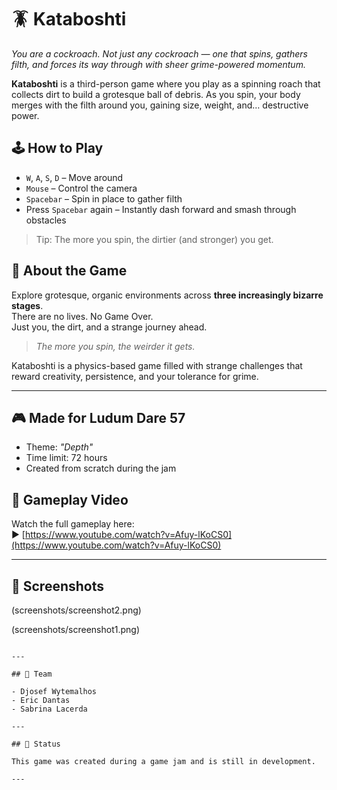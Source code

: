 # 🪳 Kataboshti

_You are a cockroach. Not just any cockroach — one that spins, gathers filth, and forces its way through with sheer grime-powered momentum._

**Kataboshti** is a third-person game where you play as a spinning roach that collects dirt to build a grotesque ball of debris. As you spin, your body merges with the filth around you, gaining size, weight, and… destructive power.

## 🕹️ How to Play

- `W`, `A`, `S`, `D` – Move around  
- `Mouse` – Control the camera  
- `Spacebar` – Spin in place to gather filth  
- Press `Spacebar` again – Instantly dash forward and smash through obstacles

> Tip: The more you spin, the dirtier (and stronger) you get.

## 🧪 About the Game

Explore grotesque, organic environments across **three increasingly bizarre stages**.  
There are no lives. No Game Over.  
Just you, the dirt, and a strange journey ahead.

> _The more you spin, the weirder it gets._

Kataboshti is a physics-based game filled with strange challenges that reward creativity, persistence, and your tolerance for grime.

---

## 🎮 Made for Ludum Dare 57

- Theme: _"Depth"_  
- Time limit: 72 hours  
- Created from scratch during the jam

## 🎥 Gameplay Video

Watch the full gameplay here:  
▶️ [https://www.youtube.com/watch?v=Afuy-lKoCS0](https://www.youtube.com/watch?v=Afuy-lKoCS0)

---

## 📸 Screenshots

(screenshots/screenshot2.png)  


(screenshots/screenshot1.png)  

```

---

## 🧠 Team

- Djosef Wytemalhos  
- Eric Dantas  
- Sabrina Lacerda

---

## 🚧 Status

This game was created during a game jam and is still in development.  

---
